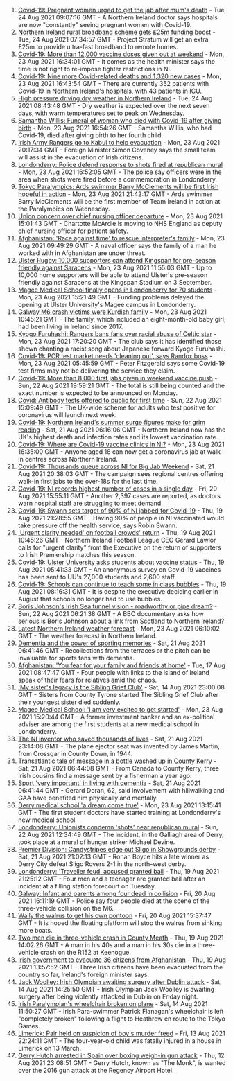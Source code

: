 1. [Covid-19: Pregnant women urged to get the jab after mum's death](https://www.bbc.co.uk/news/uk-northern-ireland-58314388) - Tue, 24 Aug 2021 09:07:16 GMT - A Northern Ireland doctor says hospitals are now "constantly" seeing pregnant women with Covid-19.
2. [Northern Ireland rural broadband scheme gets £25m funding boost](https://www.bbc.co.uk/news/uk-northern-ireland-58311086) - Tue, 24 Aug 2021 07:34:57 GMT - Project Stratum will get an extra £25m to provide ultra-fast broadband to remote homes.
3. [Covid-19: More than 12,000 vaccine doses given out at weekend](https://www.bbc.co.uk/news/uk-northern-ireland-58300969) - Mon, 23 Aug 2021 16:34:01 GMT - It comes as the health minister says the time is not right to re-impose tighter restrictions in NI.
4. [Covid-19: Nine more Covid-related deaths and 1,320 new cases](https://www.bbc.co.uk/news/uk-northern-ireland-58308422) - Mon, 23 Aug 2021 16:43:54 GMT - There are currently 352 patients with Covid-19 in Northern Ireland's hospitals, with 43 patients in ICU.
5. [High pressure driving dry weather in Northern Ireland](https://www.bbc.co.uk/news/uk-northern-ireland-58315590) - Tue, 24 Aug 2021 08:43:48 GMT - Dry weather is expected over the next seven days, with warm temperatures set to peak on Wednesday.
6. [Samantha Willis: Funeral of woman who died with Covid-19 after giving birth](https://www.bbc.co.uk/news/uk-northern-ireland-58309750) - Mon, 23 Aug 2021 16:54:26 GMT - Samantha Willis, who had Covid-19, died after giving birth to her fourth child.
7. [Irish Army Rangers go to Kabul to help evacuation](https://www.bbc.co.uk/news/world-europe-58309751) - Mon, 23 Aug 2021 20:17:34 GMT - Foreign Minister Simon Coveney says the small team will assist in the evacuation of Irish citizens.
8. [Londonderry: Police defend response to shots fired at republican mural](https://www.bbc.co.uk/news/uk-northern-ireland-foyle-west-58308370) - Mon, 23 Aug 2021 16:52:05 GMT - The police say officers were in the area when shots were fired before a commemoration in Londonderry.
9. [Tokyo Paralympics: Ards swimmer Barry McClements will be first Irish hopeful in action](https://www.bbc.co.uk/sport/disability-sport/58308258) - Mon, 23 Aug 2021 21:42:17 GMT - Ards swimmer Barry McClements will be the first member of Team Ireland in action at the Paralympics on Wednesday.
10. [Union concern over chief nursing officer departure](https://www.bbc.co.uk/news/uk-northern-ireland-58304363) - Mon, 23 Aug 2021 15:01:43 GMT - Chartotte McArdle is moving to NHS England as deputy chief nursing officer for patient safety.
11. [Afghanistan: 'Race against time' to rescue interpreter's family](https://www.bbc.co.uk/news/uk-northern-ireland-58303222) - Mon, 23 Aug 2021 09:49:29 GMT - A naval officer says the family of a man he worked with in Afghanistan are under threat.
12. [Ulster Rugby: 10,000 supporters can attend Kingspan for pre-season friendly against Saracens](https://www.bbc.co.uk/sport/rugby-union/58307092) - Mon, 23 Aug 2021 11:55:03 GMT - Up to 10,000 home supporters will be able to attend Ulster's pre-season friendly against Saracens at the Kingspan Stadium on 3 September.
13. [Magee Medical School finally opens in Londonderry for 70 students](https://www.bbc.co.uk/news/uk-northern-ireland-58300292) - Mon, 23 Aug 2021 15:21:49 GMT - Funding problems delayed the opening at Ulster University's Magee campus in Londonderry.
14. [Galway M6 crash victims were Kurdish family](https://www.bbc.co.uk/news/world-europe-58304362) - Mon, 23 Aug 2021 10:45:21 GMT - The family, which included an eight-month-old baby girl, had been living in Ireland since 2017.
15. [Kyogo Furuhashi: Rangers bans fans over racial abuse of Celtic star](https://www.bbc.co.uk/news/uk-scotland-glasgow-west-58300455) - Mon, 23 Aug 2021 17:20:20 GMT - The club says it has identified those shown chanting a racist song about Japanese forward Kyogo Furuhashi.
16. [Covid-19: PCR test market needs 'cleaning out', says Randox boss](https://www.bbc.co.uk/news/uk-northern-ireland-58298467) - Mon, 23 Aug 2021 05:45:59 GMT - Peter Fitzgerald says some Covid-19 test firms may not be delivering the service they claim.
17. [Covid-19: More than 8,000 first jabs given in weekend vaccine push](https://www.bbc.co.uk/news/uk-northern-ireland-58294894) - Sun, 22 Aug 2021 19:59:21 GMT - The total is still being counted and the exact number is expected to be announced on Monday.
18. [Covid: Antibody tests offered to public for first time](https://www.bbc.co.uk/news/uk-58293249) - Sun, 22 Aug 2021 15:09:49 GMT - The UK-wide scheme for adults who test positive for coronavirus will launch next week.
19. [Covid-19: Northern Ireland's summer surge figures make for grim reading](https://www.bbc.co.uk/news/uk-northern-ireland-58286351) - Sat, 21 Aug 2021 06:16:06 GMT - Northern Ireland now has the UK's highest death and infection rates and its lowest vaccination rate.
20. [Covid-19: Where are Covid-19 vaccine clinics in NI?](https://www.bbc.co.uk/news/uk-northern-ireland-57863840) - Mon, 23 Aug 2021 16:35:00 GMT - Anyone aged 18 can now get a coronavirus jab at walk-in centres across Northern Ireland.
21. [Covid-19: Thousands queue across NI for Big Jab Weekend](https://www.bbc.co.uk/news/uk-northern-ireland-58256976) - Sat, 21 Aug 2021 20:38:03 GMT - The campaign sees regional centres offering walk-in first jabs to the over-18s for the last time.
22. [Covid-19: NI records highest number of cases in a single day](https://www.bbc.co.uk/news/uk-northern-ireland-58278998) - Fri, 20 Aug 2021 15:55:11 GMT - Another 2,397 cases are reported, as doctors warn hospital staff are struggling to meet demand.
23. [Covid-19: Swann sets target of 90% of NI jabbed for Covid-19](https://www.bbc.co.uk/news/uk-northern-ireland-58269477) - Thu, 19 Aug 2021 21:28:55 GMT - Having 90% of people in NI vaccinated would take pressure off the health service, says Robin Swann.
24. ['Urgent clarity needed' on football crowds' return](https://www.bbc.co.uk/sport/football/58267160) - Thu, 19 Aug 2021 10:45:26 GMT - Northern Ireland Football League CEO Gerard Lawlor calls for "urgent clarity" from the Executive on the return of supporters to Irish Premiership matches this season.
25. [Covid-19: Ulster University asks students about vaccine status](https://www.bbc.co.uk/news/uk-northern-ireland-58261413) - Thu, 19 Aug 2021 05:41:33 GMT - An anonymous survey on Covid-19 vaccines has been sent to UU's 27,000 students and 2,600 staff.
26. [Covid-19: Schools can continue to teach some in class bubbles](https://www.bbc.co.uk/news/uk-northern-ireland-58262835) - Thu, 19 Aug 2021 08:16:31 GMT - It is despite the executive deciding earlier in August that schools no longer had to use bubbles.
27. [Boris Johnson's Irish Sea tunnel vision - roadworthy or pipe dream?](https://www.bbc.co.uk/news/uk-northern-ireland-58269437) - Sun, 22 Aug 2021 06:21:38 GMT - A BBC documentary asks how serious is Boris Johnson about a link from Scotland to Northern Ireland?
28. [Latest Northern Ireland weather forecast](https://www.bbc.co.uk/news/uk-northern-ireland-26018439) - Mon, 23 Aug 2021 06:10:02 GMT - The weather forecast in Northern Ireland.
29. [Dementia and the power of sporting memories](https://www.bbc.co.uk/news/uk-northern-ireland-57667387) - Sat, 21 Aug 2021 06:41:46 GMT - Recollections from the terraces or the pitch can be invaluable for sports fans with dementia.
30. [Afghanistan: 'You fear for your family and friends at home'](https://www.bbc.co.uk/news/uk-northern-ireland-58241343) - Tue, 17 Aug 2021 08:47:47 GMT - Four people with links to the island of Ireland speak of their fears for relatives amid the chaos.
31. ['My sister's legacy is the Sibling Grief Club'](https://www.bbc.co.uk/news/uk-northern-ireland-58175239) - Sat, 14 Aug 2021 23:00:08 GMT - Sisters from County Tyrone started The Sibling Grief Club after their youngest sister died suddenly.
32. [Magee Medical School: 'I am very excited to get started'](https://www.bbc.co.uk/news/uk-northern-ireland-58310001) - Mon, 23 Aug 2021 15:20:44 GMT - A former investment banker and an ex-political adviser are among the first students at a new medical school in Londonderry.
33. [The NI inventor who saved thousands of lives](https://www.bbc.co.uk/news/uk-northern-ireland-58274204) - Sat, 21 Aug 2021 23:14:08 GMT - The plane ejector seat was invented by James Martin, from Crossgar in County Down, in 1944.
34. [Transatlantic tale of message in a bottle washed up in County Kerry](https://www.bbc.co.uk/news/uk-northern-ireland-58281557) - Sat, 21 Aug 2021 06:44:08 GMT - From Canada to County Kerry, three Irish cousins find a message sent by a fisherman a year ago.
35. [Sport 'very important' in living with dementia](https://www.bbc.co.uk/news/uk-northern-ireland-58279336) - Sat, 21 Aug 2021 06:41:44 GMT - Gerard Doran, 62, said involvement with hillwalking and GAA have benefited him physically and mentally.
36. [Derry medical school 'a dream come true'](https://www.bbc.co.uk/news/uk-northern-ireland-foyle-west-58286006) - Mon, 23 Aug 2021 13:15:41 GMT - The first student doctors have started training at Londonderry's new medical school
37. [Londonderry: Unionists condemn 'shots' near republican mural](https://www.bbc.co.uk/news/uk-northern-ireland-58297142) - Sun, 22 Aug 2021 12:34:49 GMT - The incident, in the Galliagh area of Derry, took place at a mural of hunger striker Michael Devine.
38. [Premier Division: Candystripes edge out Sligo in Showgrounds derby](https://www.bbc.co.uk/sport/football/58295278) - Sat, 21 Aug 2021 21:02:13 GMT - Ronan Boyce hits a late winner as Derry City defeat Sligo Rovers 2-1 in the north-west derby.
39. [Londonderry: 'Traveller feud' accused granted bail](https://www.bbc.co.uk/news/uk-northern-ireland-foyle-west-58273879) - Thu, 19 Aug 2021 21:25:12 GMT - Four men and a teenager are granted bail after an incident at a filling station forecourt on Tuesday.
40. [Galway: Infant and parents among four dead in collision](https://www.bbc.co.uk/news/world-europe-58279482) - Fri, 20 Aug 2021 16:11:19 GMT - Police say four people died at the scene of the three-vehicle collision on the M6.
41. [Wally the walrus to get his own pontoon](https://www.bbc.co.uk/news/world-europe-58279480) - Fri, 20 Aug 2021 15:37:47 GMT - It is hoped the floating platform will stop the walrus from sinking more boats.
42. [Two men die in three-vehicle crash in County Meath](https://www.bbc.co.uk/news/world-europe-58272004) - Thu, 19 Aug 2021 14:02:26 GMT - A man in his 40s and a man in his 30s die in a three-vehicle crash on the R152 at Keenogue.
43. [Irish government to evacuate 36 citizens from Afghanistan](https://www.bbc.co.uk/news/world-europe-58269484) - Thu, 19 Aug 2021 13:57:52 GMT - Three Irish citizens have been evacuated from the country so far, Ireland's foreign minister says.
44. [Jack Woolley: Irish Olympian awaiting surgery after Dublin attack](https://www.bbc.co.uk/sport/taekwondo/58216169) - Sat, 14 Aug 2021 14:25:50 GMT - Irish Olympian Jack Woolley is awaiting surgery after being violently attacked in Dublin on Friday night.
45. [Irish Paralympian's wheelchair broken on plane](https://www.bbc.co.uk/sport/disability-sport/58214675) - Sat, 14 Aug 2021 11:50:27 GMT - Irish Para-swimmer Patrick Flanagan's wheelchair is left "completely broken" following a flight to Heathrow en route to the Tokyo Games.
46. [Limerick: Pair held on suspicion of boy's murder freed](https://www.bbc.co.uk/news/world-europe-58205640) - Fri, 13 Aug 2021 22:24:11 GMT - The four-year-old child was fatally injured in a house in Limerick on 13 March.
47. [Gerry Hutch arrested in Spain over boxing weigh-in gun attack](https://www.bbc.co.uk/news/world-europe-58195768) - Thu, 12 Aug 2021 23:08:51 GMT - Gerry Hutch, known as "The Monk", is wanted over the 2016 gun attack at the Regency Airport Hotel.
